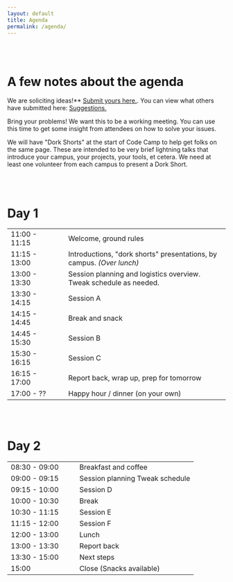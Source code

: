 ```yaml
---
layout: default
title: Agenda
permalink: /agenda/
---
```


<br><br>

# A few notes about the agenda

We are soliciting ideas!** [Submit yours here.](https://docs.google.com/forms/d/1rsF44qf3qaOp6LqRSVTOBW-LUyPSL50Tg4ywmHjzBMI/viewform?usp=send_form). You can view what others have submitted here: [Suggestions.](https://docs.google.com/spreadsheet/ccc?key=0Agq_OgwoRF1AdDBqb0VlRkNxNGktSWVtSUtFMWxsLVE&usp=sharing)<br>

Bring your problems! We want this to be a working meeting. You can use this time to get some insight from attendees on how to solve your issues.<br>

We will have "Dork Shorts" at the start of Code Camp to help get folks on the same page. These are intended to be very brief lightning talks that introduce your campus, your projects, your tools, et cetera. We need at least one volunteer from each campus to present a Dork Short.


<br><br>

# Day 1


<table cellspacing="14">
<tr>	
	<td>	11:00 - 11:15 	</td>	
	<td>	</td><td>	</td>		
	<td>	Welcome, ground rules	</td>	
</tr>
<tr>	
	<td>	11:15 - 13:00	</td>	
	<td>	</td>	
	<td>	</td>	
	<td>	Introductions, "dork shorts" presentations, by campus. <em>(Over lunch)</em></td>	
</tr>
<tr>	
	<td>	13:00 - 13:30 	</td>	
	<td>	</td>	
	<td>	</td>	
	<td>	Session planning and logistics overview. Tweak schedule as needed.	</td>	
</tr>
<tr>	
	<td>	13:30 - 14:15	</td>	
	<td>	</td>	
	<td>	</td>	
	<td>	Session A	</td>	
</tr>
<tr>	
	<td>	14:15 - 14:45	</td>	
	<td>	</td>	
	<td>	</td>	
	<td>	Break and snack	</td>	
</tr>
<tr>	<td>	14:45 - 15:30	</td>	<td>	</td><td>	</td>	
		<td>	Session B	</td>	</tr>
<tr>	<td>	15:30 - 16:15	</td>	<td>	</td><td>	</td>	
		<td>	Session C	</td>	</tr>
<tr>	<td>	16:15 - 17:00	</td>	<td>	</td><td>	</td>	
		<td>	Report back, wrap up, prep for tomorrow	</td>	</tr>
<tr>	<td>	17:00 - ??	</td>	<td>	</td><td>	</td>	
		<td>	Happy hour / dinner (on your own)	</td>	</tr>
</table>


<br><br>

# Day 2

<table cellspacing="14">
<tr>	<td>	08:30 - 09:00	</td>	<td>	</td>	<td>	</td>	<td>	Breakfast and coffee	</td>	</tr>
<tr>	<td>	09:00 - 09:15	</td>	<td>	</td>	<td>	</td>	<td>	Session planning Tweak schedule	</td>	</tr>
<tr>	<td>	09:15 - 10:00	</td>	<td>	</td>	<td>	</td>	<td>	Session D	</td>	</tr>
<tr>	<td>	10:00 - 10:30	</td>	<td>	</td>	<td>	</td>	<td>	Break	</td>	</tr>
<tr>	<td>	10:30 - 11:15	</td>	<td>	</td>	<td>	</td>	<td>	Session E	</td>	</tr>
<tr>	<td>	11:15 - 12:00	</td>	<td>	</td>	<td>	</td>	<td>	Session F	</td>	</tr>
<tr>	<td>	12:00 - 13:00	</td>	<td>	</td>	<td>	</td>	<td>	Lunch	</td>	</tr>
<tr>	<td>	13:00 - 13:30	</td>	<td>	</td>	<td>	</td>	<td>	Report back	</td>	</tr>
<tr>	<td>	13:30 - 15:00	</td>	<td>	</td>	<td>	</td>	<td>	Next steps	</td>	</tr>
<tr>	<td>	15:00	</td>	<td>	</td>	<td>	</td>	<td>	Close (Snacks available)	</td>	</tr>
</table>
